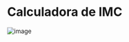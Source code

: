 # Calculadora de IMC
![image](https://user-images.githubusercontent.com/48998618/218124707-564ad7ff-e601-46ac-9e51-27af7ecd9d8b.png)
